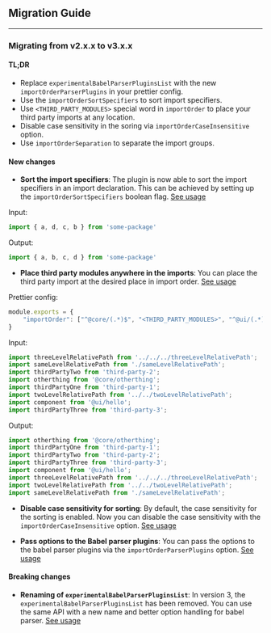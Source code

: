 ## Migration Guide
_____

### Migrating from v2.x.x to v3.x.x

#### TL;DR
- Replace `experimentalBabelParserPluginsList` with the new `importOrderParserPlugins` in your prettier config.
- Use the `importOrderSortSpecifiers` to sort import specifiers.
- Use `<THIRD_PARTY_MODULES>` special word in `importOrder` to place your third party imports at any location.
- Disable case sensitivity in the soring via `importOrderCaseInsensitive` option.
- Use `importOrderSeparation` to separate the import groups.


#### New changes
- **Sort the import specifiers**: 
The plugin is now able to sort the import specifiers in an import declaration.
This can be achieved by setting up the `importOrderSortSpecifiers` boolean flag.
[See usage](../README.md#importordersortspecifiers)

Input:
```ts
import { a, d, c, b } from 'some-package'
```

Output:
```ts
import { a, b, c, d } from 'some-package'
```

- **Place third party modules anywhere in the imports**:
You can place the third party import at the desired place in import order. [See usage](../README.md#importorderseparation)

Prettier config:
```ts
module.exports = {
    "importOrder": ["^@core/(.*)$", "<THIRD_PARTY_MODULES>", "^@ui/(.*)$", "^[./]"]
}
```

Input:
```ts
import threeLevelRelativePath from '../../../threeLevelRelativePath';
import sameLevelRelativePath from './sameLevelRelativePath';
import thirdPartyTwo from 'third-party-2';
import otherthing from '@core/otherthing';
import thirdPartyOne from 'third-party-1';
import twoLevelRelativePath from '../../twoLevelRelativePath';
import component from '@ui/hello';
import thirdPartyThree from 'third-party-3';
```

Output:
```ts
import otherthing from '@core/otherthing';
import thirdPartyOne from 'third-party-1';
import thirdPartyTwo from 'third-party-2';
import thirdPartyThree from 'third-party-3';
import component from '@ui/hello';
import threeLevelRelativePath from '../../../threeLevelRelativePath';
import twoLevelRelativePath from '../../twoLevelRelativePath';
import sameLevelRelativePath from './sameLevelRelativePath';
```

- **Disable case sensitivity for sorting**:
By default, the case sensitivity for the sorting is enabled. Now you can disable
the case sensitivity with the `importOrderCaseInsensitive` option. [See usage](../README.md#importordercaseinsensitive)

- **Pass options to the Babel parser plugins**: 
You can pass the options to the babel parser plugins via the `importOrderParserPlugins` option. [See usage](../README.md#importorderparserplugins)

#### Breaking changes
- **Renaming of `experimentalBabelParserPluginsList`**: 
In version 3, the `experimentalBabelParserPluginsList` has been removed. You can
use the same API with a new name and better option handling for babel parser. [See usage](../README.md#importorderparserplugins)


